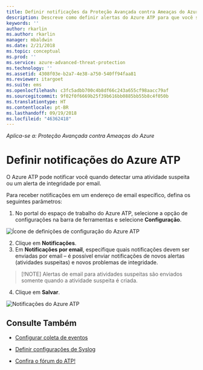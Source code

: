 ```yaml
---
title: Definir notificações da Proteção Avançada contra Ameaças do Azure | Microsoft Docs
description: Descreve como definir alertas do Azure ATP para que você seja notificado quando atividades suspeitas forem detectadas.
keywords: ''
author: rkarlin
ms.author: rkarlin
manager: mbaldwin
ms.date: 2/21/2018
ms.topic: conceptual
ms.prod: ''
ms.service: azure-advanced-threat-protection
ms.technology: ''
ms.assetid: 4308f03e-b2a7-4e38-a750-540ff94faa81
ms.reviewer: itargoet
ms.suite: ems
ms.openlocfilehash: c3fc5adbb700c4b8df66c243a655cf98aacc79af
ms.sourcegitcommit: 9f02f0f6669b25f39b616bb0885bb55b8c4f050b
ms.translationtype: HT
ms.contentlocale: pt-BR
ms.lasthandoff: 09/19/2018
ms.locfileid: "46362418"
---
```

*Aplica-se a: Proteção Avançada contra Ameaças do Azure*


# <a name="set-azure-atp-notifications"></a>Definir notificações do Azure ATP

O Azure ATP pode notificar você quando detectar uma atividade suspeita ou um alerta de integridade por email. 

Para receber notificações em um endereço de email específico, defina os seguintes parâmetros:


1. No portal do espaço de trabalho do Azure ATP, selecione a opção de configurações na barra de ferramentas e selecione **Configuração**.

![Ícone de definições de configuração do Azure ATP](media/atp-config-menu.png)

2. Clique em **Notificações**.
3. Em **Notificações por email**, especifique quais notificações devem ser enviadas por email – é possível enviar notificações de novos alertas (atividades suspeitas) e novos problemas de integridade. 
 
 >  [!NOTE]
 >   Alertas de email para atividades suspeitas são enviados somente quando a atividade suspeita é criada.
 
4. Clique em **Salvar**.

 ![Notificações do Azure ATP](media/atp-notifications.png)



## <a name="see-also"></a>Consulte Também

- [Configurar coleta de eventos](configure-event-collection.md)

- [Definir configurações de Syslog](setting-syslog.md)
- [Confira o fórum do ATP!](https://aka.ms/azureatpcommunity)
